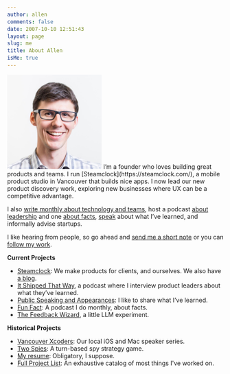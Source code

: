 ```yaml
---
author: allen
comments: false
date: 2007-10-10 12:51:43
layout: page
slug: me
title: About Allen
isMe: true
---
```


<img src='/images/allen-pike-2016.jpg' style='width: 220px;' class='side'>
I’m a founder who loves building great products and teams. I run [Steamclock](https://steamclock.com/), a mobile product studio in Vancouver that builds nice apps. I now lead our new product discovery work, exploring new businesses where UX can be a competitive advantage.

I also [write monthly about technology and teams](/archive/), host a podcast [about leadership](https://funfact.fm) and one [about facts](https://funfact.fm), [speak](/speaking/) about what I’ve learned, and informally advise startups.

I like hearing from people, so go ahead and [send me a short note](/contact/) or you can [follow my work](/subscribe/).

**Current Projects**

* [Steamclock](https://steamclock.com/): We make products for clients, and ourselves. We also have [a blog](http://www.steamclock.com/blog/).
* [It Shipped That Way](https://www.itshipped.fm/), a podcast where I interview product leaders about what they’ve learned.
* [Public Speaking and Appearances](/speaking/): I like to share what I’ve learned.
* [Fun Fact](https://funfact.fm/): A podcast I do monthly, about facts.
* [The Feedback Wizard](https://feedbackwizard.steamclock.com/), a little LLM experiment.
 
**Historical Projects**

* [Vancouver Xcoders](https://www.meetup.com/Vancouver-Xcoders/): Our local iOS and Mac speaker series.
* [Two Spies](https://playspies.com): A turn-based spy strategy game.
* [My resume](/resume/): Obligatory, I suppose.
* [Full Project List](/projects/): An exhaustive catalog of most things I've worked on.
